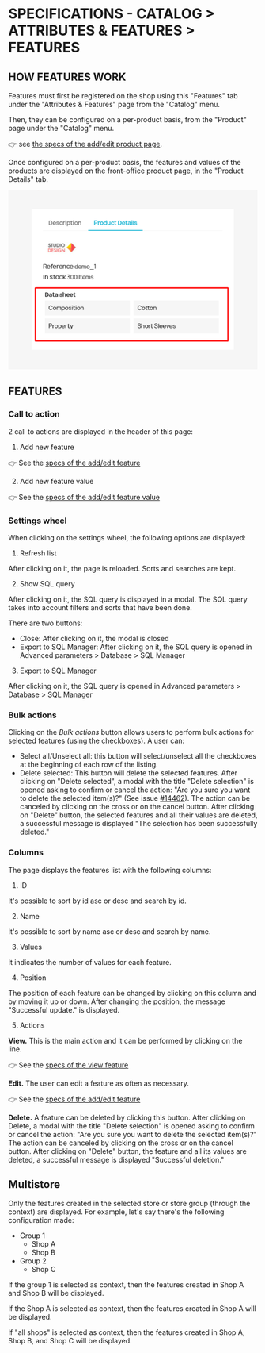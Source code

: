 # SPECIFICATIONS - CATALOG > ATTRIBUTES & FEATURES > FEATURES

## HOW FEATURES WORK

Features must first be registered on the shop using this "Features" tab under the "Attributes & Features" page from the "Catalog" menu.

Then, they can be configured on a per-product basis, from the "Product" page under the "Catalog" menu. 

:point_right: see [the specs of the add/edit product page](https://github.com/PrestaShop/prestashop-specs/blob/master/content/1.7/back-office/catalog/products/add-edit.md).

Once configured on a per-product basis, the features and values of the products are displayed on the front-office product page, in the "Product Details" tab.

![Feature](/static/img/FeaturesFO.png)

## FEATURES

### Call to action

2 call to actions are displayed in the header of this page:
1) Add new feature

👉 See the [specs of the add/edit feature](https://github.com/PrestaShop/prestashop-specs/blob/master/content/1.7/back-office/catalog/attributes-and-features/features/add-edit-feature.md) 

2) Add new feature value

👉 See the [specs of the add/edit feature value](https://github.com/PrestaShop/prestashop-specs/blob/master/content/1.7/back-office/catalog/attributes-and-features/features/add-edit-feature-value.md) 

### Settings wheel

When clicking on the settings wheel, the following options are displayed:

1) Refresh list

After clicking on it, the page is reloaded. Sorts and searches are kept.

2) Show SQL query

After clicking on it, the SQL query is displayed in a modal. The SQL query takes into account filters and sorts that have been done.

There are two buttons:

- Close: After clicking on it, the modal is closed
- Export to SQL Manager: After clicking on it, the SQL query is opened in Advanced parameters > Database > SQL Manager

3) Export to SQL Manager

After clicking on it, the SQL query is opened in Advanced parameters > Database > SQL Manager

### Bulk actions

Clicking on the _Bulk actions_ button allows users to perform bulk actions for selected features (using the checkboxes). A user can:

- Select all/Unselect all: this button will select/unselect all the checkboxes at the beginning of each row of the listing.
- Delete selected: This button will delete the selected features. 
After clicking on "Delete selected", a modal with the title "Delete selection" is opened asking to confirm or cancel the action: "Are you sure you want to delete the selected item(s)?" (See issue [#14462](https://github.com/PrestaShop/PrestaShop/issues/14462)). The action can be canceled by clicking on the cross or on the cancel button.
After clicking on "Delete" button, the selected features and all their values are deleted, a successful message is displayed "The selection has been successfully deleted."

### Columns

The page displays the features list with the following columns:

1. ID

It's possible to sort by id asc or desc and search by id.

2. Name

It's possible to sort by name asc or desc and search by name.

3. Values

It indicates the number of values for each feature.

4. Position

The position of each feature can be changed by clicking on this column and by moving it up or down.
After changing the position, the message "Successful update." is displayed.

5. Actions

**View.** This is the main action and it can be performed by clicking on the line. 

👉 See the [specs of the view feature](https://github.com/PrestaShop/prestashop-specs/blob/master/content/1.7/back-office/catalog/attributes-and-features/features/view-feature.md) 

**Edit.** The user can edit a feature as often as necessary.

👉 See the [specs of the add/edit feature](https://github.com/PrestaShop/prestashop-specs/blob/master/content/1.7/back-office/catalog/attributes-and-features/features/add-edit-feature.md) 

**Delete.** A feature can be deleted by clicking this button. After clicking on Delete, a modal with the title "Delete selection" is opened asking to confirm or cancel the action: "Are you sure you want to delete the selected item(s)?"
The action can be canceled by clicking on the cross or on the cancel button.
After clicking on "Delete" button, the feature and all its values are deleted, a successful message is displayed "Successful deletion."

## Multistore

 Only the features created in the selected store or store group (through the context) are displayed.
For example, let's say there's the following configuration made:
- Group 1
  - Shop A
  - Shop B
- Group 2
  - Shop C
  
If the group 1 is selected as context, then the features created in Shop A and Shop B will be displayed.

If the Shop A is selected as context, then the features created in Shop A will be displayed.

If "all shops" is selected as context, then the features created in Shop A, Shop B, and Shop C will be displayed.

